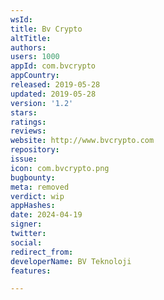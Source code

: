 ```yaml
---
wsId: 
title: Bv Crypto
altTitle: 
authors: 
users: 1000
appId: com.bvcrypto
appCountry: 
released: 2019-05-28
updated: 2019-05-28
version: '1.2'
stars: 
ratings: 
reviews: 
website: http://www.bvcrypto.com
repository: 
issue: 
icon: com.bvcrypto.png
bugbounty: 
meta: removed
verdict: wip
appHashes: 
date: 2024-04-19
signer: 
twitter: 
social: 
redirect_from: 
developerName: BV Teknoloji
features: 

---
```


